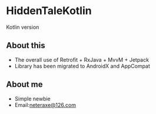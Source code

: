 ﻿# HiddenTaleKotlin
Kotlin version

## About this
- The overall use of Retrofit + RxJava + MvvM + Jetpack
- Library has been migrated to AndroidX and AppCompat

## About me
- Simple newbie
- Email:neteraxe@126.com
